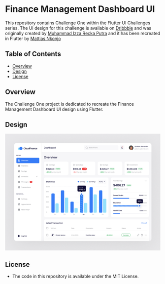 # Finance Management Dashboard UI

This repository contains Challenge One within the Flutter UI Challenges series. The UI design for this challenge is available on [Dribbble](https://dribbble.com/shots/22909091-Cloud-Finance-Financial-Management-Dashboard-UI) and was originally created by [Muhammad Izza Recka Putra](https://dribbble.com/Adhiari_ishttps://dribbble.com/muhammadizza) and it has been recreated in Flutter by [Mattias Nkonjo](https://github.com/mattias-nkonjo/) 

## Table of Contents

- [Overview](#overview)
- [Design](#design)
- [License](#license)

## Overview

The Challenge One project is dedicated to recreate the Finance Management Dashboard UI design using Flutter.


## Design

<img src="screenshots/cloud_finance_poster.png">


## License

- The code in this repository is available under the MIT License.

